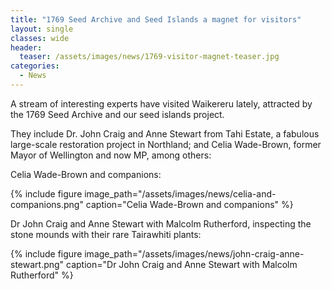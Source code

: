 ```yaml
---
title: "1769 Seed Archive and Seed Islands a magnet for visitors"
layout: single
classes: wide
header:
  teaser: /assets/images/news/1769-visitor-magnet-teaser.jpg
categories:
  - News
---
```


A stream of interesting experts have visited Waikereru lately, attracted by the 1769 Seed Archive and our seed islands project.  

They include Dr. John Craig and Anne Stewart from Tahi Estate, a fabulous large-scale restoration project in Northland; and Celia Wade-Brown, former Mayor of Wellington and now MP, among others:

Celia Wade-Brown and companions:

{% include figure image_path="/assets/images/news/celia-and-companions.png" caption="Celia Wade-Brown and companions" %}

Dr John Craig and Anne Stewart with Malcolm Rutherford, inspecting the stone mounds with their rare Tairawhiti plants:

{% include figure image_path="/assets/images/news/john-craig-anne-stewart.png" caption="Dr John Craig and Anne Stewart with Malcolm Rutherford" %}


